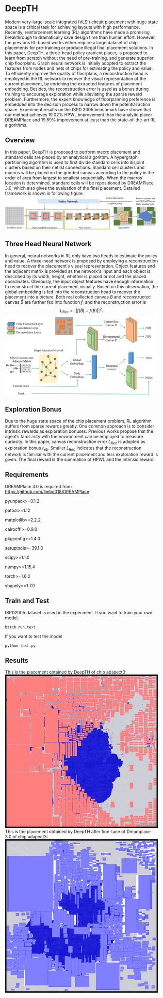 # DeepTH
Modern very-large-scale integrated (VLSI) circuit placement with huge state space is a critical task for achieving layouts with high performance. Recently, reinforcement learning (RL) algorithms have made a promising breakthrough to dramatically save design time than human effort. However, the previous RL-based works either require a large dataset of chip placements for pre-training or produce illegal final placement solutions. In this paper, DeepTH, a three-head policy gradient placer, is proposed to learn from scratch without the need of pre-training, and generate superior chip floorplans. Graph neural network is initially adopted to extract the features from nodes and nets of chips for estimating the policy and value. To efficiently improve the quality of floorplans,  a reconstruction head is employed in the RL network to recover the visual representation of the current placement, by enriching the extracted features of placement embedding. Besides, the reconstruction error is used as a bonus during training to encourage exploration while alleviating the sparse reward problem. Furthermore, the expert knowledge of floorplanning preference is embedded into the decision process to narrow down the potential action space. Experiment results on the ISPD $2005$ benchmark have shown that our method achieves $19.02\%$ HPWL improvement than the analytic placer DREAMPlace and $19.89\%$ improvement at least than the state-of-the-art RL algorithms.
## Overview
In this paper, DeepTH is proposed to perform macro placement and standard cells are placed by an analytical algorithm. A hypergraph partitioning algorithm is used to first divide standard cells into disjoint clusters based on their netlist connections. Standard cell clusters and macros will be placed on the gridded canvas according to the policy in the order of area from largest to smallest sequentially. When the macros' location is determined, standard cells will be repositioned by DREAMPlace $3.0$, which also gives the evaluation of the final placement. Detailed framework is shown in following figure.
![](./figs/framework.png)
 
## Three Head Neural Network
In general, neural networks in RL only have two heads to estimate the policy and value. A three-head network is proposed by employing a reconstruction head to recover the placement's visual representation. Object features and the adjacent matrix is provided as the network's input and each object is described by its width, height, whether is placed or not and the placed coordinates. Obviously, the input object features have enough information to reconstruct the current placement visually. Based on this observation, the global embedding is fed into the reconstruction head to recover the placement into a picture. Both real collected canvas $B$ and reconstructed canvas $\hat{B}$ are further fed into function $f$, and the reconstruction error is
$$
    L_{Rec}=||f(\hat{B})-f(B)||^2.
$$
![](./figs/network.png)

## Exploration Bonus
Due to the huge state space of the chip placement problem, RL algorithm suffers from sparse rewards greatly. One common approach is to consider intrinsic rewards as exploration bonuses. Previous works propose that the agent’s familiarity with the environment can be employed to measure curiosity. In this paper, canvas reconstruction error $L_{Rec}$ is adopted as exploration bonus $r_{eb}$. Smaller $L_{Rec}$ indicates that the reconstruction network is familiar with the current placement and less exploration reward is given. The final reward is the summation of HPWL and the intrinsic reward.
## Requirements
DREAMPlace 3.0 is required from <https://github.com/limbo018/DREAMPlace>.

pyunpack>=0.1.2 

patool>=1.12

matplotlib>=2.2.2

cairocffi>=0.9.0

pkgconfig>=1.4.0

setuptools>=39.1.0

scipy>=1.1.0

numpy>=1.15.4

torch>=1.6.0

shapely>=1.7.0 

## Train and Test
ISPD2005 dataset is used in the experiment. If you want to train your own model,  

    batch run.text
If you want to test the model

    python test.py
## Results
This is the placement obtained by DeepTH of chip adapect3:
![](./figs/result.png)
This is the placement obtained by DeepTH after fine-tune of Dreamplace 3.0 of chip adapect3:
![](./figs/fine-tune.png)